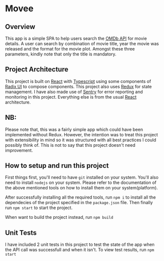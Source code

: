 # Movee

## Overview

This app is a simple SPA to help users search the [OMDb API](https://www.omdbapi.com/) for movie
details. A user can search by combination of movie title, year the movie was released and the format
for the movie plot. Amongst these three parameters, kindly note that only the title is mandatory.

## Project Architecture

This project is built on [React](https://react.dev/) with [Typescript](https://www.typescriptlang.org/) using some components of [Radix UI](https://www.radix-ui.com/) to compose components.
This project also uses [Redux](https://redux.js.org/) for state management. I have also made use of
[Sentry](https://docs.sentry.io/) for error reporting and monitoring in this project.
Everything else is from the usual [React](https://react.dev/) architecture.

## NB:

Please note that, this was a fairly simple app which could have been implemented without Redux.
However, the intention was to treat this project with extensibility in mind so it was structured with all best practices I could possibly think of. This is not to say that this project doesn't need improvement.

## How to setup and run this project

First things first, you'll need to have `git` installed on your system. You'll also need to install `nodejs` on your system.
Please refer to the documentation of the above mentioned tools on how to install them on your system(platform).

After successfully installing all the required tools, run `npm i` to install all the dependecies of the project specified in the `package.json` file. Then finally run `npm start` to start the project.

When want to build the project instead, run `npm build`

## Unit Tests

I have included 2 unit tests in this project to test the state of the app when the API call
was successfull and when it isn't. To view test results, run `npm start`
